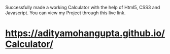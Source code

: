 Successfully made a working Calculator with the help of Html5, CSS3 and Javascript.
You can view my Project through this live link.

# https://adityamohangupta.github.io/Calculator/

